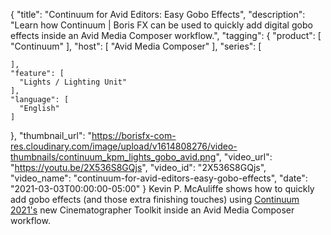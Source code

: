 {
  "title": "Continuum for Avid Editors: Easy Gobo Effects",
  "description": "Learn how Continuum | Boris FX can be used to quickly add digital gobo effects inside an Avid Media Composer workflow.",
  "tagging": {
    "product": [
      "Continuum"
    ],
    "host": [
      "Avid Media Composer"
    ],
    "series": [

    ],
    "feature": [
      "Lights / Lighting Unit"
    ],
    "language": [
      "English"
    ]
  },
  "thumbnail_url": "https://borisfx-com-res.cloudinary.com/image/upload/v1614808276/video-thumbnails/continuum_kpm_lights_gobo_avid.png",
  "video_url": "https://youtu.be/2X536S8GQjs",
  "video_id": "2X536S8GQjs",
  "video_name": "continuum-for-avid-editors-easy-gobo-effects",
  "date": "2021-03-03T00:00:00-05:00"
}
Kevin P. McAuliffe shows how to quickly add gobo effects (and those extra finishing touches) using [Continuum 2021's](https://borisfx.com/products/continuum/?collection=continuum&product=continuum "Continuum | Boris FX") new Cinematographer Toolkit inside an Avid Media Composer workflow. 
